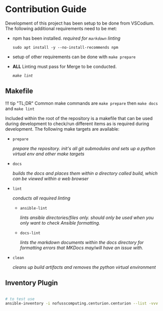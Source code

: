# Contribution Guide

Development of this project has been setup to be done from VSCodium. The following additional requirements need to be met:

- npm has been installed. _required for `markdown` linting_

    `sudo apt install -y --no-install-recommends npm`

- setup of other requirements can be done with `make prepare`

- **ALL** Linting must pass for Merge to be conducted.

    _`make lint`_


## Makefile

!!! tip "TL;DR"
    Common make commands are `make prepare` then `make docs` and `make lint`

Included within the root of the repository is a makefile that can be used during development to check/run different items as is required during development. The following make targets are available:

- `prepare`

    _prepare the repository. init's all git submodules and sets up a python virtual env and other make targets_

- `docs`

    _builds the docs and places them within a directory called build, which can be viewed within a web browser_

- `lint`

    _conducts all required linting_

    - `ansible-lint`

        _lints ansible directories/files only. should only be used when you only want to check Ansible formatting._

    - `docs-lint`

        _lints the markdown documents within the docs directory for formatting errors that MKDocs may/will have an issue with._

- `clean`

    _cleans up build artifacts and removes the python virtual environment_


## Inventory Plugin

``` bash

# to test use
ansible-inventory -i nofusscomputing.centurion.centurion --list -vvv

```
